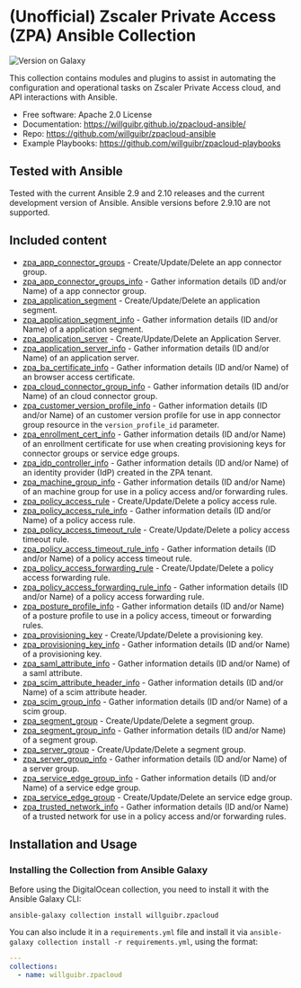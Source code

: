 # (Unofficial) Zscaler Private Access (ZPA) Ansible Collection

![Version on Galaxy](https://img.shields.io/badge/dynamic/json?style=flat&label=Ansible+Galaxy&prefix=v&url=https://galaxy.ansible.com/api/v2/collections/willguibr/zpacloud-ansible/&query=latest_version.version)

This collection contains modules and plugins to assist in automating the configuration and operational tasks on
Zscaler Private Access cloud, and API interactions with Ansible.

- Free software: Apache 2.0 License
- Documentation:
    <https://willguibr.github.io/zpacloud-ansible/>
- Repo:
    <https://github.com/willguibr/zpacloud-ansible>
- Example Playbooks:
    <https://github.com/willguibr/zpacloud-playbooks>

## Tested with Ansible

Tested with the current Ansible 2.9 and 2.10 releases and the current development version of Ansible. Ansible versions before 2.9.10 are not supported.

## Included content

- [zpa_app_connector_groups](https://securitygeek.github.io/zpacloud-ansible/modules/zpa_app_connector_groups.html) - Create/Update/Delete an app connector group.
- [zpa_app_connector_groups_info](https://securitygeek.github.io/zpacloud-ansible/modules/zpa_app_connector_groups_info.html) - Gather information details (ID and/or Name) of a app connector group.
- [zpa_application_segment](https://securitygeek.github.io/zpacloud-ansible/modules/application_segment.html) - Create/Update/Delete an application segment.
- [zpa_application_segment_info](https://securitygeek.github.io/zpacloud-ansible/modules/application_segment_info.html) - Gather information details (ID and/or Name) of a application segment.
- [zpa_application_server](https://securitygeek.github.io/zpacloud-ansible/modules/application_server.html) - Create/Update/Delete an Application Server.
- [zpa_application_server_info](https://securitygeek.github.io/zpacloud-ansible/modules/application_server_info.html) - Gather information details (ID and/or Name) of an application server.
- [zpa_ba_certificate_info](https://securitygeek.github.io/zpacloud-ansible/modules/ba_certificate_info.html) - Gather information details (ID and/or Name) of an browser access certificate.
- [zpa_cloud_connector_group_info](https://securitygeek.github.io/zpacloud-ansible/modules/cloud_connector_group_info.html) - Gather information details (ID and/or Name) of an cloud connector group.
- [zpa_customer_version_profile_info](https://securitygeek.github.io/zpacloud-ansible/modules/customer_version_profile_info.html) - Gather information details (ID and/or Name) of an customer version profile for use in app connector group resource in the `version_profile_id` parameter.
- [zpa_enrollment_cert_info](https://securitygeek.github.io/zpacloud-ansible/modules/enrollment_cert_info.html) - Gather information details (ID and/or Name) of an enrollment certificate for use when creating provisioning keys for connector groups or service edge groups.
- [zpa_idp_controller_info](https://securitygeek.github.io/zpacloud-ansible/modules/idp_controller_info.html) - Gather information details (ID and/or Name) of an identity provider (IdP) created in the ZPA tenant.
- [zpa_machine_group_info](https://securitygeek.github.io/zpacloud-ansible/modules/machine_group_info.html) - Gather information details (ID and/or Name) of an machine group for use in a policy access and/or forwarding rules.
- [zpa_policy_access_rule](https://securitygeek.github.io/zpacloud-ansible/modules/policy_access_rule.html) - Create/Update/Delete a policy access rule.
- [zpa_policy_access_rule_info](https://securitygeek.github.io/zpacloud-ansible/modules/policy_access_rule_info.html) - Gather information details (ID and/or Name) of a policy access rule.
- [zpa_policy_access_timeout_rule](https://securitygeek.github.io/zpacloud-ansible/modules/u.html) - Create/Update/Delete a policy access timeout rule.
- [zpa_policy_access_timeout_rule_info](https://securitygeek.github.io/zpacloud-ansible/modules/policy_access_timeout_rule_info.html) - Gather information details (ID and/or Name) of a policy access timeout rule.
- [zpa_policy_access_forwarding_rule](https://securitygeek.github.io/zpacloud-ansible/modules/policy_access_forwarding_rule.html) - Create/Update/Delete a policy access forwarding rule.
- [zpa_policy_access_forwarding_rule_info](https://securitygeek.github.io/zpacloud-ansible/modules/policy_access_forwarding_rule_info.html) - Gather information details (ID and/or Name) of a policy access forwarding rule.
- [zpa_posture_profile_info](https://securitygeek.github.io/zpacloud-ansible/modules/posture_profile_info.html) - Gather information details (ID and/or Name) of a posture profile to use in a policy access, timeout or forwarding rules.
- [zpa_provisioning_key](https://securitygeek.github.io/zpacloud-ansible/modules/provisioning_key.html) - Create/Update/Delete a provisioning key.
- [zpa_provisioning_key_info](https://securitygeek.github.io/zpacloud-ansible/modules/zpa_app_connector_groups.html) - Gather information details (ID and/or Name) of a provisioning key.
- [zpa_saml_attribute_info](https://securitygeek.github.io/zpacloud-ansible/modules/zpa_app_connector_groups.html) - Gather information details (ID and/or Name) of a saml attribute.
- [zpa_scim_attribute_header_info](https://securitygeek.github.io/zpacloud-ansible/modules/zpa_app_connector_groups.html) - Gather information details (ID and/or Name) of a scim attribute header.
- [zpa_scim_group_info](https://securitygeek.github.io/zpacloud-ansible/modules/zpa_app_connector_groups.html) - Gather information details (ID and/or Name) of a scim group.
- [zpa_segment_group](https://securitygeek.github.io/zpacloud-ansible/modules/zpa_app_connector_groups.html) - Create/Update/Delete a segment group.
- [zpa_segment_group_info](https://securitygeek.github.io/zpacloud-ansible/modules/zpa_app_connector_groups.html) - Gather information details (ID and/or Name) of a segment group.
- [zpa_server_group](https://securitygeek.github.io/zpacloud-ansible/modules/zpa_app_connector_groups.html) - Create/Update/Delete a segment group.
- [zpa_server_group_info](https://securitygeek.github.io/zpacloud-ansible/modules/zpa_app_connector_groups.html) - Gather information details (ID and/or Name) of a server group.
- [zpa_service_edge_group_info](https://securitygeek.github.io/zpacloud-ansible/modules/zpa_app_connector_groups.html) - Gather information details (ID and/or Name) of a service edge group.
- [zpa_service_edge_group](https://securitygeek.github.io/zpacloud-ansible/modules/zpa_app_connector_groups.html) - Create/Update/Delete an service edge group.
- [zpa_trusted_network_info](https://securitygeek.github.io/zpacloud-ansible/modules/zpa_app_connector_groups.html) - Gather information details (ID and/or Name) of a trusted network for use in a policy access and/or forwarding rules.

## Installation and Usage

### Installing the Collection from Ansible Galaxy

Before using the DigitalOcean collection, you need to install it with the Ansible Galaxy CLI:

    ansible-galaxy collection install willguibr.zpacloud

You can also include it in a `requirements.yml` file and install it via `ansible-galaxy collection install -r requirements.yml`, using the format:

```yaml
---
collections:
  - name: willguibr.zpacloud
```
